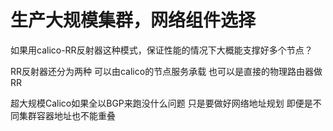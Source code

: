 # 生产大规模集群，网络组件选择

如果用calico-RR反射器这种模式，保证性能的情况下大概能支撑好多个节点？

RR反射器还分为两种 可以由calico的节点服务承载 也可以是直接的物理路由器做RR

超大规模Calico如果全以BGP来跑没什么问题 只是要做好网络地址规划 即便是不同集群容器地址也不能重叠
